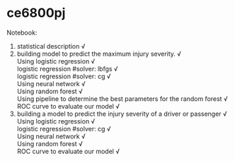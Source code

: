 # ce6800pj
Notebook:
1. statistical description    √  
2. building model to predict the maximum injury severity.   √  
Using logistic regression   √  
logistic regression #solver: lbfgs   √  
logistic regression #solver: cg      √  
Using neural network    √  
Using random forest   √  
Using pipeline to determine the best parameters for the random forest   √  
ROC curve to evaluate our model  √  
3.  building a model to predict the injury severity of a driver or passenger √  
Using logistic regression   √  
logistic regression #solver: cg      √  
Using neural network    √  
Using random forest   √  
ROC curve to evaluate our model  √  
